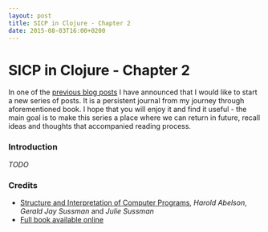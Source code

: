 ```yaml
---
layout: post
title: SICP in Clojure - Chapter 2
date: 2015-08-03T16:00+0200
---
```


# SICP in Clojure - Chapter 2

<quote class="disclaimer">In one of the <a href="http://www.afronski.pl/2015/06/01/books-that-changed-my-career-structure-and-interpretation-of-computer-programs.html">previous blog posts</a> I have announced that I would like to start a new series of posts. It is a persistent journal from my journey through aforementioned book. I hope that you will enjoy it and find it useful - the main goal is to make this series a place where we can return in future, recall ideas and thoughts that accompanied reading process.</quote>

### Introduction

*TODO*

### Credits

- [Structure and Interpretation of Computer Programs](http://mitpress.mit.edu/books/structure-and-interpretation-computer-programs), *Harold Abelson*, *Gerald Jay Sussman* and *Julie Sussman*
- [Full book available online](https://mitpress.mit.edu/sicp/full-text/book/book.html)

